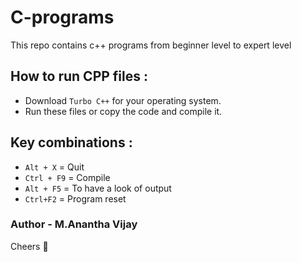 # C-programs
This repo contains c++ programs from beginner level to expert level

## How to run CPP files :

- Download ``Turbo C++`` for your operating system.
- Run these files or copy the code and compile it.

## Key combinations :

- ``Alt + X`` = Quit
- ``Ctrl + F9`` = Compile
- ``Alt + F5`` = To have a look of output
- ``Ctrl+F2`` = Program reset

### Author - M.Anantha Vijay

Cheers :beers:
